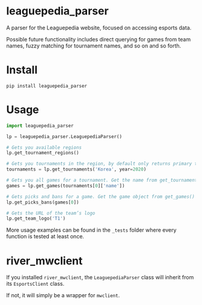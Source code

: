 # leaguepedia_parser
A parser for the Leaguepedia website, focused on accessing esports data.

Possible future functionality includes direct querying for games from team names, fuzzy matching for tournament names, 
and so on and so forth.

# Install
`pip install leaguepedia_parser`

# Usage
```python
import leaguepedia_parser

lp = leaguepedia_parser.LeaguepediaParser()

# Gets you available regions
lp.get_tournament_regions()

# Gets you tournaments in the region, by default only returns primary tournaments
tournaments = lp.get_tournaments('Korea', year=2020)

# Gets you all games for a tournament. Get the name from get_tournaments()
games = lp.get_games(tournaments[0]['name'])

# Gets picks and bans for a game. Get the game object from get_games()
lp.get_picks_bans(games[0])

# Gets the URL of the team’s logo
lp.get_team_logo('T1')
```

More usage examples can be found in the `_tests` folder where every function is tested at least once.

# river_mwclient

If you installed `river_mwclient`, the `LeaguepediaParser` class will inherit from its `EsportsClient` class.

If not, it
will simply be a wrapper for `mwclient`.
